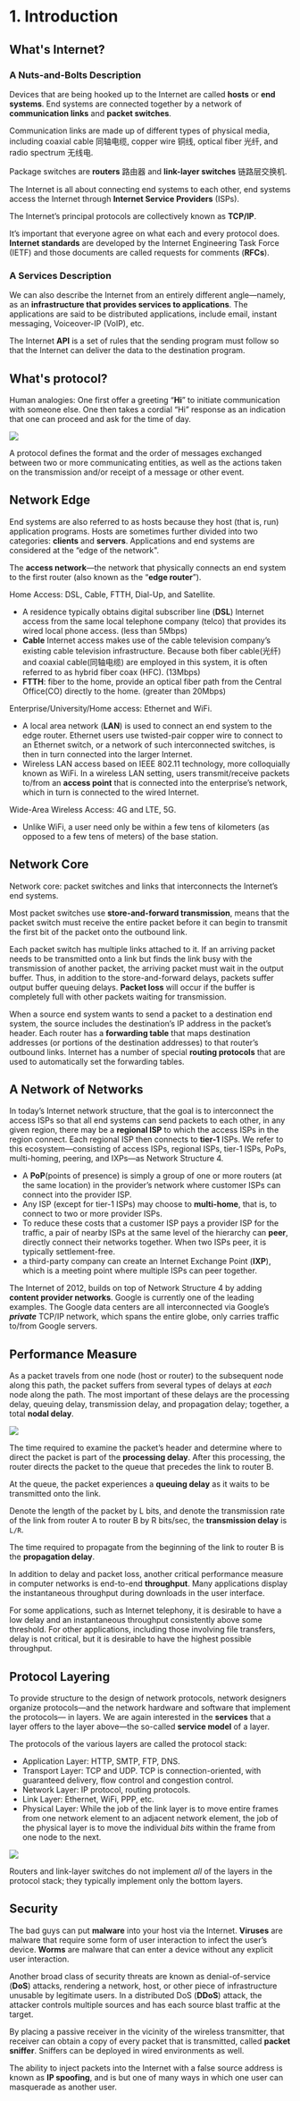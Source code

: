 # 1. Introduction

## What's Internet?

### A Nuts-and-Bolts Description

Devices that are being hooked up to the Internet are called **hosts** or **end systems**. End systems are connected together by a network of **communication links** and **packet switches**.

Communication links are made up of different types of physical media, including coaxial cable 同轴电缆, copper wire 铜线, optical fiber 光纤, and radio spectrum 无线电.

Package switches are **routers** 路由器 and **link-layer switches** 链路层交换机.

The Internet is all about connecting end systems to each other, end systems access the Internet through **Internet Service Providers** \(ISPs\).

The Internet’s principal protocols are collectively known as **TCP/IP**.

It’s important that everyone agree on what each and every protocol does. **Internet standards** are developed by the Internet Engineering Task Force \(IETF\) and those documents are called requests for comments \(**RFCs**\).

### A Services Description

We can also describe the Internet from an entirely different angle—namely, as an **infrastructure that provides services to applications**. The applications are said to be distributed applications, include email, instant messaging, Voiceover-IP \(VoIP\), etc.

The Internet **API** is a set of rules that the sending program must follow so that the Internet can deliver the data to the destination program.

## What's protocol?

Human analogies: One first offer a greeting “**Hi**” to initiate communication with someone else. One then takes a cordial “Hi” response as an indication that one can proceed and ask for the time of day.

![](../.gitbook/assets/screen-shot-2018-06-16-at-21.33.43.png)

A protocol defines the format and the order of messages exchanged between two or more communicating entities, as well as the actions taken on the transmission and/or receipt of a message or other event.

## Network Edge

End systems are also referred to as hosts because they host \(that is, run\) application programs. Hosts are sometimes further divided into two categories: **clients** and **servers**. Applications and end systems are considered at the “edge of the network".

The **access network**—the network that physically connects an end system to the first router \(also known as the “**edge router**”\). 

Home Access: DSL, Cable, FTTH, Dial-Up, and Satellite. 

* A residence typically obtains digital subscriber line \(**DSL**\) Internet access from the same local telephone company \(telco\) that provides its wired local phone access. \(less than 5Mbps\)
* **Cable** Internet access makes use of the cable television company’s existing cable television infrastructure. Because both fiber cable\(光纤\) and coaxial cable\(同轴电缆\) are employed in this system, it is often referred to as hybrid fiber coax \(HFC\). \(13Mbps\)
* **FTTH**: fiber to the home, provide an optical fiber path from the Central Office\(CO\) directly to the home. \(greater than 20Mbps\)

Enterprise/University/Home access: Ethernet and WiFi.

* A local area network \(**LAN**\) is used to connect an end system to the edge router. Ethernet users use twisted-pair copper wire to connect to an Ethernet switch, or a network of such interconnected switches, is then in turn connected into the larger Internet.
* Wireless LAN access based on IEEE 802.11 technology, more colloquially known as WiFi. In a wireless LAN setting, users transmit/receive packets to/from an **access point** that is connected into the enterprise’s network, which in turn is connected to the wired Internet.

Wide-Area Wireless Access: 4G and LTE, 5G.

* Unlike WiFi, a user need only be within a few tens of kilometers \(as opposed to a few tens of meters\) of the base station.

## Network Core

Network core: packet switches and links that interconnects the Internet’s end systems.

Most packet switches use **store-and-forward transmission**, means that the packet switch must receive the entire packet before it can begin to transmit the first bit of the packet onto the outbound link.

Each packet switch has multiple links attached to it. If an arriving packet needs to be transmitted onto a link but finds the link busy with the transmission of another packet, the arriving packet must wait in the output buffer. Thus, in addition to the store-and-forward delays, packets suffer output buffer queuing delays. **Packet loss** will occur if the buffer is completely full with other packets waiting for transmission.

When a source end system wants to send a packet to a destination end system, the source includes the destination’s IP address in the packet’s header. Each router has a **forwarding table** that maps destination addresses \(or portions of the destination addresses\) to that router’s outbound links. Internet has a number of special **routing protocols** that are used to automatically set the forwarding tables.

## A Network of Networks

In today’s Internet network structure, that the goal is to interconnect the access ISPs so that all end systems can send packets to each other, in any given region, there may be a **regional ISP** to which the access ISPs in the region connect. Each regional ISP then connects to **tier-1** ISPs. We refer to this ecosystem—consisting of access ISPs, regional ISPs, tier-1 ISPs, PoPs, multi-homing, peering, and IXPs—as Network Structure 4.

* A **PoP**\(points of presence\) is simply a group of one or more routers \(at the same location\) in the provider’s network where customer ISPs can connect into the provider ISP.
* Any ISP \(except for tier-1 ISPs\) may choose to **multi-home**, that is, to connect to two or more provider ISPs.
* To reduce these costs that a customer ISP pays a provider ISP for the traffic, a pair of nearby ISPs at the same level of the hierarchy can **peer**, directly connect their networks together. When two ISPs peer, it is typically settlement-free.
* a third-party company can create an Internet Exchange Point \(**IXP**\), which is a meeting point where multiple ISPs can peer together.

The Internet of 2012, builds on top of Network Structure 4 by adding **content provider networks**. Google is currently one of the leading examples. The Google data centers are all interconnected via Google’s _**private**_ TCP/IP network, which spans the entire globe, only carries traffic to/from Google servers.

## Performance Measure

As a packet travels from one node \(host or router\) to the subsequent node along this path, the packet suffers from several types of delays at _each_ node along the path. The most important of these delays are the processing delay, queuing delay, transmission delay, and propagation delay; together, a total **nodal delay**.

![](../.gitbook/assets/screen-shot-2018-06-18-at-12.27.00.png)

The time required to examine the packet’s header and determine where to direct the packet is part of the **processing delay**. After this processing, the router directs the packet to the queue that precedes the link to router B.

At the queue, the packet experiences a **queuing delay** as it waits to be transmitted onto the link.

Denote the length of the packet by L bits, and denote the transmission rate of the link from router A to router B by R bits/sec, the **transmission delay** is `L/R`.

The time required to propagate from the beginning of the link to router B is the **propagation delay**.

In addition to delay and packet loss, another critical performance measure in computer networks is end-to-end **throughput**. Many applications display the instantaneous throughput during downloads in the user interface.

For some applications, such as Internet telephony, it is desirable to have a low delay and an instantaneous throughput consistently above some threshold. For other applications, including those involving file transfers, delay is not critical, but it is desirable to have the highest possible throughput.

## Protocol Layering

To provide structure to the design of network protocols, network designers organize protocols—and the network hardware and software that implement the protocols— in layers. We are again interested in the **services** that a layer offers to the layer above—the so-called **service model** of a layer.

The protocols of the various layers are called the protocol stack: 

* Application Layer: HTTP, SMTP, FTP, DNS.
* Transport Layer: TCP and UDP. TCP is connection-oriented, with guaranteed delivery, flow control and congestion control.
* Network Layer: IP protocol, routing protocols.
* Link Layer: Ethernet, WiFi, PPP, etc.
* Physical Layer: While the job of the link layer is to move entire frames from one network element to an adjacent network element, the job of the physical layer is to move the individual _bits_ within the frame from one node to the next.

![](../.gitbook/assets/screen-shot-2018-06-18-at-13.43.34.png)

Routers and link-layer switches do not implement _all_ of the layers in the protocol stack; they typically implement only the bottom layers.

## Security

The bad guys can put **malware** into your host via the Internet. **Viruses** are malware that require some form of user interaction to infect the user’s device. **Worms** are malware that can enter a device without any explicit user interaction.

Another broad class of security threats are known as denial-of-service \(**DoS**\) attacks, rendering a network, host, or other piece of infrastructure unusable by legitimate users. In a distributed DoS \(**DDoS**\) attack, the attacker controls multiple sources and has each source blast traffic at the target.

By placing a passive receiver in the vicinity of the wireless transmitter, that receiver can obtain a copy of every packet that is transmitted, called **packet sniffer**. Sniffers can be deployed in wired environments as well.

The ability to inject packets into the Internet with a false source address is known as **IP spoofing**, and is but one of many ways in which one user can masquerade as another user.


